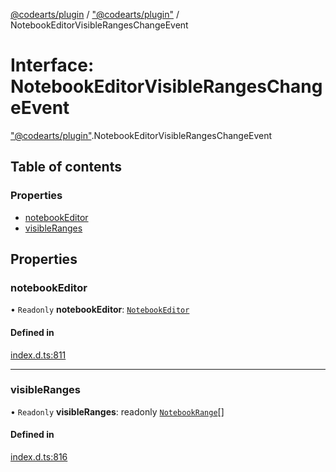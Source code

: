 [@codearts/plugin](../README.md) / ["@codearts/plugin"](../modules/_codearts_plugin_.md) / NotebookEditorVisibleRangesChangeEvent

# Interface: NotebookEditorVisibleRangesChangeEvent

["@codearts/plugin"](../modules/_codearts_plugin_.md).NotebookEditorVisibleRangesChangeEvent

## Table of contents

### Properties

- [notebookEditor](codearts_plugin_.NotebookEditorVisibleRangesChangeEvent.md#notebookeditor)
- [visibleRanges](codearts_plugin_.NotebookEditorVisibleRangesChangeEvent.md#visibleranges)

## Properties

### notebookEditor

• `Readonly` **notebookEditor**: [`NotebookEditor`](codearts_plugin_.NotebookEditor.md)

#### Defined in

[index.d.ts:811](https://github.com/huaweicloud/cloudide-plugin-api/blob/d4de966/index.d.ts#L811)

___

### visibleRanges

• `Readonly` **visibleRanges**: readonly [`NotebookRange`](../classes/codearts_plugin_.NotebookRange.md)[]

#### Defined in

[index.d.ts:816](https://github.com/huaweicloud/cloudide-plugin-api/blob/d4de966/index.d.ts#L816)
